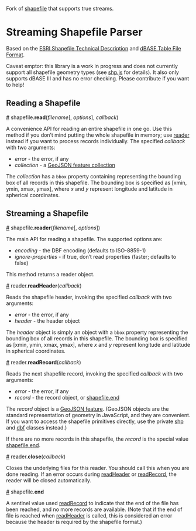 Fork of [shapefile](https://github.com/mbostock/shapefile) that supports true streams.

# Streaming Shapefile Parser

Based on the [ESRI Shapefile Technical Description](http://www.esri.com/library/whitepapers/pdfs/shapefile.pdf) and [dBASE Table File Format](http://www.digitalpreservation.gov/formats/fdd/fdd000325.shtml).

Caveat emptor: this library is a work in progress and does not currently support all shapefile geometry types (see [shp.js](https://github.com/mbostock/shapefile/blob/master/shp.js) for details). It also only supports dBASE III and has no error checking. Please contribute if you want to help!

## Reading a Shapefile

<a name="read" href="#read">#</a> shapefile.<b>read</b>(<i>filename</i>[, <i>options</i>], <i>callback</i>)

A convenience API for reading an entire shapefile in one go. Use this method if you don’t mind putting the whole shapefile in memory; use <a href="#reader">reader</a> instead if you want to process records individually. The specified *callback* with two arguments:

* *error* - the error, if any
* *collection* - a [GeoJSON feature collection](http://geojson.org/geojson-spec.html#feature-collection-objects)

The *collection* has a `bbox` property containing representing the bounding box of all records in this shapefile. The bounding box is specified as [xmin, ymin, xmax, ymax], where *x* and *y* represent longitude and latitude in spherical coordinates.

## Streaming a Shapefile

<a name="reader" href="#reader">#</a> shapefile.<b>reader</b>(<i>filename</i>[, <i>options</i>])

The main API for reading a shapefile. The supported options are:

* *encoding* - the DBF encoding (defaults to ISO-8859-1)
* *ignore-properties* - if true, don’t read properties (faster; defaults to false)

This method returns a reader object.

<a name="reader_readHeader" href="#reader_readHeader">#</a> reader.<b>readHeader</b>(<i>callback</i>)

Reads the shapefile header, invoking the specified *callback* with two arguments:

* *error* - the error, if any
* *header* - the header object

The *header* object is simply an object with a `bbox` property representing the bounding box of all records in this shapefile. The bounding box is specified as [xmin, ymin, xmax, ymax], where *x* and *y* represent longitude and latitude in spherical coordinates.

<a name="reader_readRecord" href="#reader_readRecord">#</a> reader.<b>readRecord</b>(<i>callback</i>)

Reads the next shapefile record, invoking the specified *callback* with two arguments:

* *error* - the error, if any
* *record* - the record object, or <a href="#end">shapefile.end</a>

The *record* object is a [GeoJSON feature](http://geojson.org/geojson-spec.html#feature-objects). (GeoJSON objects are the standard representation of geometry in JavaScript, and they are convenient. If you want to access the shapefile primitives directly, use the private [shp](https://github.com/mbostock/shapefile/blob/master/shp.js) and [dbf](https://github.com/mbostock/shapefile/blob/master/dbf.js) classes instead.)

If there are no more records in this shapefile, the *record* is the special value <a href="#end">shapefile.end</a>.

<a name="reader_close" href="#reader_close">#</a> reader.<b>close</b>(<i>callback</i>)

Closes the underlying files for this reader. You should call this when you are done reading. If an error occurs during <a href="#reader_readHeader">readHeader</a> or <a href="#reader_readRecord">readRecord</a>, the reader will be closed automatically.

<a name="end" href="#end">#</a> shapefile.<b>end</b>

A sentinel value used <a href="#reader_readRecord">readRecord</a> to indicate that the end of the file has been reached, and no more records are available. (Note that if the end of file is reached when <a href="#reader_readHeader">readHeader</a> is called, this is considered an error because the header is required by the shapefile format.)
